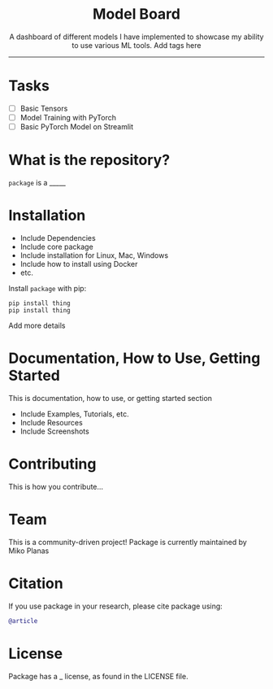 <div align="center">
  
# Model Board
A dashboard of different models I have implemented to showcase my ability to use various ML tools.
Add tags here
</div>

---
# Tasks
- [ ] Basic Tensors
- [ ] Model Training with PyTorch 
- [ ] Basic PyTorch Model on Streamlit

# What is the repository?

`package` is a _____


# Installation
- Include Dependencies
- Include core package
- Include installation for Linux, Mac, Windows
- Include how to install using Docker
- etc.

Install `package` with pip:

```shell
pip install thing
pip install thing
```

Add more details

# Documentation, How to Use, Getting Started

This is documentation, how to use, or getting started section

- Include Examples, Tutorials, etc.
- Include Resources
- Include Screenshots

# Contributing

This is how you contribute...

# Team

This is a community-driven project! Package is currently maintained by
Miko Planas

# Citation

If you use package in your research, please cite package using:
```bibtex
@article
```

# License

Package has a _ license, as found in the LICENSE file.
